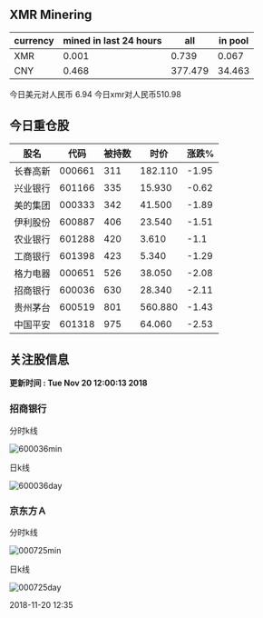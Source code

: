 ## XMR Minering

|currency|mined in last 24 hours|all|in pool|
|---|---|---|---|
|XMR|0.001|0.739|0.067|
|CNY|0.468|377.479|34.463|

今日美元对人民币 6.94	今日xmr对人民币510.98


## 今日重仓股 

|股名|代码|被持数|时价|涨跌%|
|---|---|---|---|---|
|长春高新|000661|311|182.110|-1.95|
|兴业银行|601166|335|15.930|-0.62|
|美的集团|000333|342|41.500|-1.89|
|伊利股份|600887|406|23.540|-1.51|
|农业银行|601288|420|3.610|-1.1|
|工商银行|601398|423|5.340|-1.29|
|格力电器|000651|526|38.050|-2.08|
|招商银行|600036|630|28.340|-2.11|
|贵州茅台|600519|801|560.880|-1.43|
|中国平安|601318|975|64.060|-2.53|

## 关注股信息
**更新时间 : Tue Nov 20 12:00:13 2018**
### 招商银行 
分时k线

![600036min](http://image.sinajs.cn/newchart/min/n/sh600036.gif)

日k线

![600036day](http://image.sinajs.cn/newchart/daily/n/sh600036.gif)

### 京东方Ａ 
分时k线

![000725min](http://image.sinajs.cn/newchart/min/n/sz000725.gif)

日k线

![000725day](http://image.sinajs.cn/newchart/daily/n/sz000725.gif)

2018-11-20 12:35